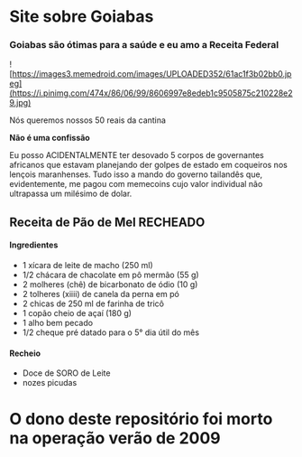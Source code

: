 # Site sobre Goiabas

### Goiabas são ótimas para a saúde e eu amo a Receita Federal

![https://images3.memedroid.com/images/UPLOADED352/61ac1f3b02bb0.jpeg](https://i.pinimg.com/474x/86/06/99/8606997e8edeb1c9505875c210228e29.jpg)

Nós queremos nossos 50 reais da cantina 

**Não é uma confissão**

Eu posso ACIDENTALMENTE ter desovado 5 corpos de governantes africanos que estavam planejando der golpes de estado em coqueiros nos lençois maranhenses. Tudo isso a mando do governo tailandês que, evidentemente, me pagou com memecoins cujo valor individual não ultrapassa um milésimo de dolar.

## Receita de Pão de Mel RECHEADO

#### Ingredientes
- 1 xícara de leite de macho (250 ml)
- 1/2 chácara de chacolate em pô mermão (55 g)
- 2 molheres (chê) de bicarbonato de ódio (10 g)
- 2 tolheres (xiiii) de canela da perna em pó
- 2 chicas de 250 ml de farinha de tricô
- 1 copão cheio de açaí (180 g)
- 1 alho bem pecado
- 1/2 cheque pré datado para o 5° dia útil do mês

#### Recheio 

- Doce de SORO de Leite
- nozes picudas

# **O dono deste repositório foi morto na operação verão de 2009**
